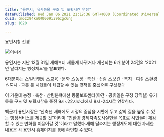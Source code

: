 ```yaml
---
title: "용인시, 유기동물 구조 및 포획시간 연장"
datePublished: Wed Jan 06 2021 21:19:36 GMT+0000 (Coordinated Universal Time)
cuid: cm6zz94kn000009ii96xgc6nj
slug: 1020

---
```



용인시청 전경

![이미지](https://cdn.hashnode.com/res/hashnode/image/upload/v1739247830791/6f6561ee-2e8e-4f4e-beb0-afef63225ab7.jpeg)

용인시는 지난 12월 31일 새해부터 새롭게 바뀌거나 개선되는 6개 분야 24건의 ‘2021년 달라지는 행정제도’를 발표했다.

6대분야는 △일반행정 △교육ㆍ문화 △농정ㆍ축산ㆍ산림 △보건ㆍ복지ㆍ여성 △환경 △도시ㆍ교통 등 시민들이 체감할 수 있는 정책을 중심으로 구성됐다.

이 가운데 농정ㆍ축산ㆍ산림분야에선 동물보호센터(야간ㆍ공휴일은 구청 당직실) 유기동물 구조 및 포획시간을 종전 9시~22시까지에서 8시~24시로 연장한다.

백군기 용인시장은 “신축년 새해에도 시정의 중심을 시민에 두고 삶의 질을 높일 수 있는 행정서비스를 제공할 것”이라며 “친환경 경제자족도시실현을 목표로 시민들이 체감할 수 있는 변화를 이끌어갈 것”이라고 말했다.새해 달라지는 행정제도에 대한 자세한 내용은 시 용인시 홈페이지를 통해 확인할 수 있다.